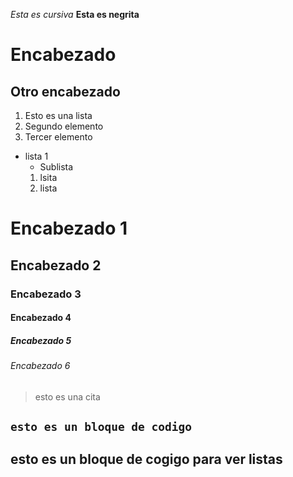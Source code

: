 *Esta es cursiva*
**Esta es negrita**
# Encabezado
## Otro encabezado


1. Esto es una lista
2. Segundo elemento
3. Tercer elemento
* lista 1
  * Sublista
  1. lsita
  2. lista

# Encabezado 1
## Encabezado 2
### Encabezado 3
#### Encabezado 4
##### Encabezado 5
###### Encabezado 6

> esto es una cita


`esto es un bloque de codigo`
---
esto es un bloque
de cogigo
para ver listas
---
